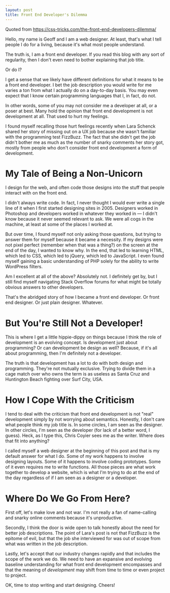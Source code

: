 ```yaml
---
layout: post
title: Front End Developer's Dilemma
---
```

Quoted from https://css-tricks.com/the-front-end-developers-dilemma/

Hello, my name is Geoff and I am a web designer. At least, that's what I tell people I do for a living, because it's what most people understand.

The truth is, I am a front end developer. If you read this blog with any sort of regularity, then I don't even need to bother explaining that job title.

Or do I?


I get a sense that we likely have different definitions for what it means to be a front end developer. I bet the job description you would write for me varies a ton from what I actually do on a day-to-day basis. You may even expect that I know certain programming languages that I, in fact, do not.

In other words, some of you may not consider me a developer at all, or a poser at best. Many hold the opinion that front end development is not development at all. That used to hurt my feelings.

I found myself recalling those hurt feelings recently when Lara Schenck shared her story of missing out on a UX job because she wasn't familiar with the programming test FizzBuzz. The fact that she didn't get the job didn't bother me as much as the number of snarky comments her story got, mostly from people who don't consider front end development a form of development.

# My Tale of Being a Non-Unicorn

I design for the web, and often code those designs into the stuff that people interact with on the front end.

I didn't always write code. In fact, I never thought I would ever write a single line of it when I first started designing sites in 2005. Designers worked in Photoshop and developers worked in whatever they worked in — I didn't know because it never seemed relevant to ask. We were all cogs in the machine, at least at some of the places I worked at.

But over time, I found myself not only asking those questions, but trying to answer them for myself because it became a necessity. If my designs were not pixel perfect (remember when that was a thing?) on the screen at the end of the day, I wanted to know why. In the end, that led to learning HTML, which led to CSS, which led to jQuery, which led to JavaScript. I even found myself gaining a basic understanding of PHP solely for the ability to write WordPress filters.

Am I excellent at all of the above? Absolutely not. I definitely get by, but I still find myself navigating Stack Overflow forums for what might be totally obvious answers to other developers.

That's the abridged story of how I became a front end developer. Or front end designer. Or just plain designer. Whatever.

# But You're Still Not a Developer!

This is where I get a little hippie-dippy on things because I think the role of development is an evolving concept. Is development just about programming? Or can development be design as well? Because, if it's all about programming, then I'm definitely not a developer.

The truth is that development has a lot to do with both design and programming. They're not mutually exclusive. Trying to divide them in a cage match over who owns the term is as useless as Santa Cruz and Huntington Beach fighting over Surf City, USA.

# How I Cope With the Criticism

I tend to deal with the criticism that front end development is not "real" development simply by not worrying about semantics. Honestly, I don't care what people think my job title is. In some circles, I am seen as the designer. In other circles, I'm seen as the developer (for lack of a better word, I guess). Heck, as I type this, Chris Coyier sees me as the writer. Where does that fit into anything?

I called myself a web designer at the beginning of this post and that is my default answer for what I do. Some of my work happens to involve designing layouts. Some of it happens to involve coding prototypes. Some of it even requires me to write functions. All those pieces are what work together to develop a website, which is what I'm trying to do at the end of the day regardless of if I am seen as a designer or a developer.

# Where Do We Go From Here?

First off, let's make love and not war. I'm not really a fan of name-calling and snarky online comments because it's unproductive.

Secondly, I think the door is wide open to talk honestly about the need for better job descriptions. The point of Lara's post is not that FizzBuzz is the epitome of evil, but that the job she interviewed for was out of scope from what was written in the job description.

Lastly, let's accept that our industry changes rapidly and that includes the scope of the work we do. We need to have an expansive and evolving baseline understanding for what front end development encompasses and that the meaning of *development* may shift from time to time or even project to project.

OK, time to stop writing and start designing. Cheers!